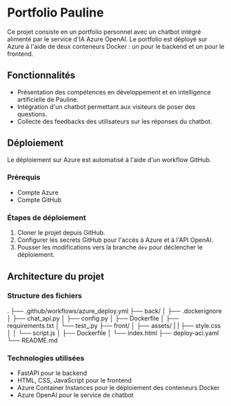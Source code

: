 # Portfolio Pauline

Ce projet consiste en un portfolio personnel avec un chatbot intégré alimenté par le service d'IA Azure OpenAI. Le portfolio est déployé sur Azure à l'aide de deux conteneurs Docker : un pour le backend et un pour le frontend.

## Fonctionnalités

- Présentation des compétences en développement et en intelligence artificielle de Pauline.
- Intégration d'un chatbot permettant aux visiteurs de poser des questions.
- Collecte des feedbacks des utilisateurs sur les réponses du chatbot.

## Déploiement

Le déploiement sur Azure est automatisé à l'aide d'un workflow GitHub.

### Prérequis

- Compte Azure
- Compte GitHub

### Étapes de déploiement

1. Cloner le projet depuis GitHub.
2. Configurer les secrets GitHub pour l'accès à Azure et à l'API OpenAI.
3. Pousser les modifications vers la branche `dev` pour déclencher le déploiement.

## Architecture du projet

### Structure des fichiers

.
├── .github/workflows/azure_deploy.yml
├── back/
│ ├── .dockerignore
│ ├── chat_api.py
│ ├── config.py
│ ├── Dockerfile
│ ├── requirements.txt
│ └── test_.py
├── front/
│ ├── assets/
| | ├── style.css
│ │ └── script.js
│ ├── Dockerfile
│ └── index.html
├── deploy-aci.yaml
└── README.md


### Technologies utilisées

- FastAPI pour le backend
- HTML, CSS, JavaScript pour le frontend
- Azure Container Instances pour le déploiement des conteneurs Docker
- Azure OpenAI pour le service de chatbot